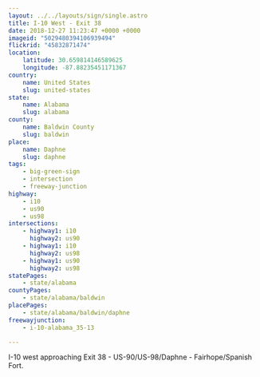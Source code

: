 ```yaml
---
layout: ../../layouts/sign/single.astro
title: I-10 West - Exit 38
date: 2018-12-27 11:23:47 +0000 +0000
imageid: "5029480394106939494"
flickrid: "45832871474"
location:
    latitude: 30.659814146589625
    longitude: -87.88235451171367
country:
    name: United States
    slug: united-states
state:
    name: Alabama
    slug: alabama
county:
    name: Baldwin County
    slug: baldwin
place:
    name: Daphne
    slug: daphne
tags:
    - big-green-sign
    - intersection
    - freeway-junction
highway:
    - i10
    - us90
    - us98
intersections:
    - highway1: i10
      highway2: us90
    - highway1: i10
      highway2: us98
    - highway1: us90
      highway2: us98
statePages:
    - state/alabama
countyPages:
    - state/alabama/baldwin
placePages:
    - state/alabama/baldwin/daphne
freewayjunction:
    - i-10-alabama_35-13

---
```

I-10 west approaching Exit 38 - US-90/US-98/Daphne - Fairhope/Spanish Fort.